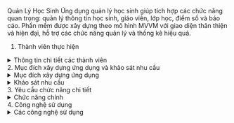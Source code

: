 Quản Lý Học Sinh
Ứng dụng quản lý học sinh giúp tích hợp các chức năng quan trọng: quản lý thông tin học sinh, giáo viên, lớp học, điểm số và báo cáo. Phần mềm được xây dựng theo mô hình MVVM với giao diện thân thiện và hiện đại, hỗ trợ các chức năng quản lý và thống kê hiệu quả.

1. Thành viên thực hiện
<details> <summary>Thông tin chi tiết các thành viên</summary>
STT	MSSV	Họ và tên	Lớp
1	22520190	Nguyễn Lưu Minh Đăng	SE104.O24
2	22520187	Bùi Khánh Đang	SE104.O24
3	22520098	Đặng Quốc Bảo	SE104.O24
4	22520090	Mai Thanh Bách	SE104.O24
5	22520091	Nguyễn Hoàng Bách	SE104.O24
</details>
2. Mục đích xây dựng ứng dụng và khảo sát nhu cầu
<details> <summary>Mục đích xây dựng ứng dụng</summary>
Tối ưu hóa quản lý học sinh: Giảm thiểu sai sót trong nhập liệu và thống kê điểm số.
Tích hợp các chức năng quản trị: Quản lý thông tin học sinh, giáo viên, lớp học và điểm số trong một nền tảng duy nhất.
Tăng tính tương tác: Hỗ trợ giao tiếp giữa giáo viên, học sinh và quản trị viên thông qua hệ thống thông báo và phân công giảng dạy.
</details> <details> <summary>Khảo sát nhu cầu</summary>
Quản trị viên: Quản lý tổng thể thông tin trường, phân quyền người dùng, cấu hình hệ thống và báo cáo thống kê.
Giáo viên: Quản lý lớp học, nhập và chỉnh sửa điểm số, đăng thông báo và phân công giảng dạy.
Học sinh: Tra cứu thông tin cá nhân, điểm số, lịch học và nhận thông báo từ nhà trường.
</details>
3. Yêu cầu chức năng chi tiết
<details> <summary>Chức năng chính</summary>
Quản lý học sinh:
Thêm, sửa, xóa và tìm kiếm học sinh.
Xem thông tin chi tiết và lịch sử học tập.
Quản lý giáo viên:
Thêm, sửa, xóa và tìm kiếm giáo viên.
Quản lý lớp học:
Tạo mới, chỉnh sửa, xóa lớp học.
Phân lớp và quản lý danh sách học sinh theo lớp.
Quản lý điểm số:
Nhập, chỉnh sửa và thống kê điểm số.
Hỗ trợ báo cáo kết quả học tập theo học kỳ và môn học.
Xác thực người dùng:
Đăng nhập, đăng xuất và chức năng quên mật khẩu.
Phân công giảng dạy:
Quản lý lịch phân công giảng dạy và xếp lớp cho giáo viên.
</details>
4. Công nghệ sử dụng
<details> <summary>Các công nghệ sử dụng</summary>
Ngôn ngữ lập trình: C#
Giao diện người dùng: XAML, WPF và Avalonia theo mô hình MVVM
Cơ sở dữ liệu: SQL Server
ORM: Entity Framework
IDE: Microsoft Visual Studio 2022
Công cụ hỗ trợ: Github, Google Drive, Material Design in XAML Toolkit, SfChart
</details>
